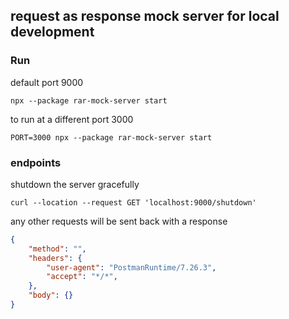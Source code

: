 ## request as response mock server for local development

### Run

default port 9000
```shell
npx --package rar-mock-server start
```

to run at a different port 3000
```shell
PORT=3000 npx --package rar-mock-server start
```

### endpoints

shutdown the server gracefully
```shell
curl --location --request GET 'localhost:9000/shutdown'
```

any other requests will be sent back with a response
```json
{
    "method": "",
    "headers": {
        "user-agent": "PostmanRuntime/7.26.3",
        "accept": "*/*",
    },
    "body": {}
}
```
